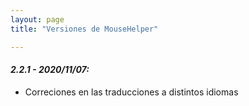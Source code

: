 ```yaml
---
layout: page
title: "Versiones de MouseHelper"

---
```





 
#### <a name="2.2.1"></a><b><i>2.2.1 - 2020/11/07:</i></b>

* Correciones en las traducciones a distintos idiomas
